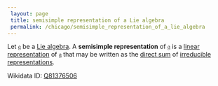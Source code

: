 ```yaml
---
 layout: page
 title: semisimple representation of a Lie algebra
 permalink: /chicago/semisimple_representation_of_a_lie_algebra
---
```

Let $\mathfrak g$ be a [Lie algebra](https://mathgloss.github.io/MathGloss/chicago/Lie_algebra). A **semisimple representation** of $\mathfrak g$ is a [linear](https://mathgloss.github.io/MathGloss/chicago/linear_transformation) [representation](https://mathgloss.github.io/MathGloss/chicago/Lie_algebra_representation) of $\mathfrak g$ that may be written as the [direct sum](https://mathgloss.github.io/MathGloss/chicago/direct_sum_of_group_representations) of [irreducible representations](https://mathgloss.github.io/MathGloss/chicago/irreducible_representation).

Wikidata ID: [Q81376506](https://www.wikidata.org/wiki/Q81376506)